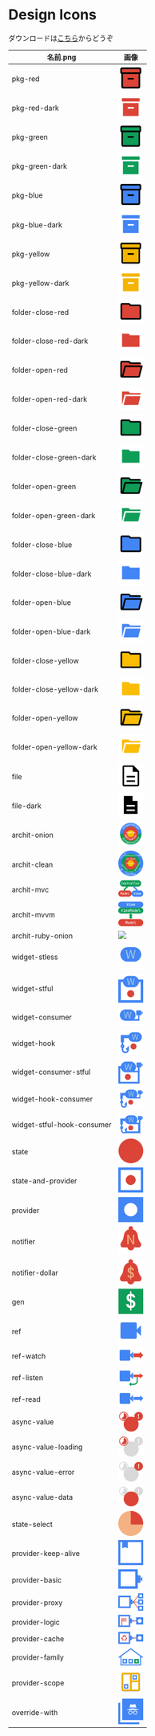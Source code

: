 # Design Icons

ダウンロードは[こちら](https://)からどうぞ

| 名前.png                   | 画像                                                          |
| -------------------------- | ------------------------------------------------------------- |
| pkg-red                    | <img src="./img/pkg-red.png" width="50px">                    |
| pkg-red-dark               | <img src="./img/pkg-red-dark.png" width="50px">               |
| pkg-green                  | <img src="./img/pkg-green.png" width="50px">                  |
| pkg-green-dark             | <img src="./img/pkg-green-dark.png" width="50px">             |
| pkg-blue                   | <img src="./img/pkg-blue.png" width="50px">                   |
| pkg-blue-dark              | <img src="./img/pkg-blue-dark.png" width="50px">              |
| pkg-yellow                 | <img src="./img/pkg-yellow.png" width="50px">                 |
| pkg-yellow-dark            | <img src="./img/pkg-yellow-dark.png" width="50px">            |
| folder-close-red           | <img src="./img/folder-close-red.png" width="50px">           |
| folder-close-red-dark      | <img src="./img/folder-close-red-dark.png" width="50px">      |
| folder-open-red            | <img src="./img/folder-open-red.png" width="50px">            |
| folder-open-red-dark       | <img src="./img/folder-open-red-dark.png" width="50px">       |
| folder-close-green         | <img src="./img/folder-close-green.png" width="50px">         |
| folder-close-green-dark    | <img src="./img/folder-close-green-dark.png" width="50px">    |
| folder-open-green          | <img src="./img/folder-open-green.png" width="50px">          |
| folder-open-green-dark     | <img src="./img/folder-open-green-dark.png" width="50px">     |
| folder-close-blue          | <img src="./img/folder-close-blue.png" width="50px">          |
| folder-close-blue-dark     | <img src="./img/folder-close-blue-dark.png" width="50px">     |
| folder-open-blue           | <img src="./img/folder-open-blue.png" width="50px">           |
| folder-open-blue-dark      | <img src="./img/folder-open-blue-dark.png" width="50px">      |
| folder-close-yellow        | <img src="./img/folder-close-yellow.png" width="50px">        |
| folder-close-yellow-dark   | <img src="./img/folder-close-yellow-dark.png" width="50px">   |
| folder-open-yellow         | <img src="./img/folder-open-yellow.png" width="50px">         |
| folder-open-yellow-dark    | <img src="./img/folder-open-yellow-dark.png" width="50px">    |
| file                       | <img src="./img/file.png" width="50px">                       |
| file-dark                  | <img src="./img/file-dark.png" width="50px">                  |
| archit-onion               | <img src="./img/archit-onion.png" width="50px">               |
| archit-clean               | <img src="./img/archit-clean.png" width="50px">               |
| archit-mvc                 | <img src="./img/archit-mvc.png" width="50px">                 |
| archit-mvvm                | <img src="./img/archit-mvvm.png" width="50px">                |
| archit-ruby-onion          | <img src="./img/archit-rbdog-onion.png" width="50px">         |
| widget-stless              | <img src="./img/widget-stless.png" width="50px">              |
| widget-stful               | <img src="./img/widget-stful.png" width="50px">               |
| widget-consumer            | <img src="./img/widget-consumer.png" width="50px">            |
| widget-hook                | <img src="./img/widget-hook.png" width="50px">                |
| widget-consumer-stful      | <img src="./img/widget-consumer-stful.png" width="50px">      |
| widget-hook-consumer       | <img src="./img/widget-hook-consumer.png" width="50px">       |
| widget-stful-hook-consumer | <img src="./img/widget-stful-hook-consumer.png" width="50px"> |
| state                      | <img src="./img/state.png" width="50px">                      |
| state-and-provider         | <img src="./img/state-and-provider.png" width="50px">         |
| provider                   | <img src="./img/provider.png" width="50px">                   |
| notifier                   | <img src="./img/notifier.png" width="50px">                   |
| notifier-dollar            | <img src="./img/notifier-dollar.png" width="50px">            |
| gen                        | <img src="./img/gen.png" width="50px">                        |
| ref                        | <img src="./img/ref.png" width="50px">                        |
| ref-watch                  | <img src="./img/ref-watch.png" width="50px">                  |
| ref-listen                 | <img src="./img/ref-listen.png" width="50px">                 |
| ref-read                   | <img src="./img/ref-read.png" width="50px">                   |
| async-value                | <img src="./img/async-value.png" width="50px">                |
| async-value-loading        | <img src="./img/async-value-loading.png" width="50px">        |
| async-value-error          | <img src="./img/async-value-error.png" width="50px">          |
| async-value-data           | <img src="./img/async-value-data.png" width="50px">           |
| state-select               | <img src="./img/state-select.png" width="50px">               |
| provider-keep-alive        | <img src="./img/provider-keep-alive.png" width="50px">        |
| provider-basic             | <img src="./img/provider-basic.png" width="50px">             |
| provider-proxy             | <img src="./img/provider-proxy.png" width="50px">             |
| provider-logic             | <img src="./img/provider-logic.png" width="50px">             |
| provider-cache             | <img src="./img/provider-cache.png" width="50px">             |
| provider-family            | <img src="./img/provider-family.png" width="50px">            |
| provider-scope             | <img src="./img/provider-scope.png" width="50px">             |
| override-with              | <img src="./img/override-with.png" width="50px">              |
